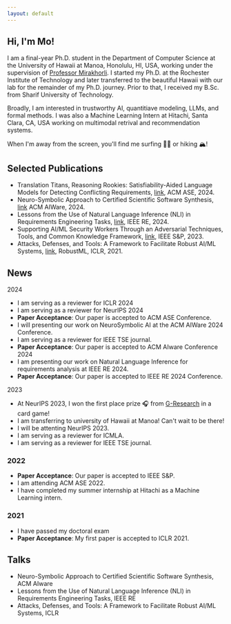 ```yaml
---
layout: default
---
```


## Hi, I'm Mo!

I am a final-year Ph.D. student in the Department of Computer Science at the University of Hawaii at Manoa, Honolulu, HI, USA, working under the supervision of [Professor Mirakhorli](https://mehdimirakhorli.github.io). I started my Ph.D. at the Rochester Institute of Technology and later transferred to the beautiful Hawaii with our lab for the remainder of my Ph.D. journey. Prior to that, I received my B.Sc. from Sharif University of Technology. 

Broadly, I am interested in trustworthy AI, quantitiave modeling, LLMs, and formal methods. I was also a Machine Learning Intern at Hitachi, Santa Clara, CA, USA working on multimodal retrival and recommendation systems. 

When I'm away from the screen, you'll find me surfing 🏄‍♂️ or hiking 🏔️! 



## Selected Publications
- Translation Titans, Reasoning Rookies: Satisfiability-Aided Language Models for Detecting Conflicting Requirements, [link](https://www.researchgate.net/profile/Mohamad-Fazelnia-2/publication/383395498_Translation_Titans_Reasoning_Challenges_Satisfiability-Aided_Language_Models_for_Detecting_Conflicting_Requirements/links/66ca4fcd75613475fe787fa5/Translation-Titans-Reasoning-Challenges-Satisfiability-Aided-Language-Models-for-Detecting-Conflicting-Requirements.pdf?origin=publicationDetail&_sg%5B0%5D=tVm6qE9L8tEtvKjbB0xZuV2cD6ZgwsPiHCuUZQTPKTH_FFPBs-eWBZ1l9dnwI8_jpju7cMHul3FBcSJD307ZnA.dmI0uMZy1AiH92uJT3CK6_hl6wZur6d5VRyd76gQmO2wroyVkQEcnzWcdtek5aZpsJiAE9fuIyusWNp9AzT8bQ&_sg%5B1%5D=aw4gFGKbXBhcd21KK1dYNrECwWXsAjWEesoRDztE-jmgZfMnqIjZAYzvpqLOBAn6ELyeeIWOH8rzW_wz6-qTx5Lx_tkxHdH6vLu1go64SZI-.dmI0uMZy1AiH92uJT3CK6_hl6wZur6d5VRyd76gQmO2wroyVkQEcnzWcdtek5aZpsJiAE9fuIyusWNp9AzT8bQ&_iepl=&_rtd=eyJjb250ZW50SW50ZW50IjoibWFpbkl0ZW0ifQ%3D%3D&_tp=eyJjb250ZXh0Ijp7ImZpcnN0UGFnZSI6InB1YmxpY2F0aW9uIiwicGFnZSI6InB1YmxpY2F0aW9uIiwicG9zaXRpb24iOiJwYWdlSGVhZGVyIn19), ACM ASE, 2024. 
- Neuro-Symbolic Approach to Certified Scientific Software Synthesis, [link](https://www.researchgate.net/profile/Mohamad-Fazelnia-2/publication/382156788_Neuro-Symbolic_Approach_to_Certified_Scientific_Software_Synthesis/links/66b9cb9951aa0775f27a994f/Neuro-Symbolic-Approach-to-Certified-Scientific-Software-Synthesis.pdf?origin=publicationDetail&_sg%5B0%5D=Mf_kvb1WMQll--QX_ZDsv2h4oP4Cjs2WNxTqMKAHzvVNFkmTY0ytRWpuqZsC1XGChUfSJh4apXyeIVSImx4FYg.Dmpb02aOiJ7Qur3ZhnlwHN6s5IGTUZ4OhrEoLav73MD7k34DZIrFeB1urh-Kgtsan63MCJ5MKjD7fbCNeM1NhA&_sg%5B1%5D=UGmaptIU473xj0fj39-sdYowF4n6wK61c2VvJt7vkCbhWM0sEOH4njE3JRPwAput9a1hwtoY77PF27z7rfxjM6CSIc4QCe7K-4aiLJY0xJ1x.Dmpb02aOiJ7Qur3ZhnlwHN6s5IGTUZ4OhrEoLav73MD7k34DZIrFeB1urh-Kgtsan63MCJ5MKjD7fbCNeM1NhA&_iepl=&_rtd=eyJjb250ZW50SW50ZW50IjoibWFpbkl0ZW0ifQ%3D%3D&_tp=eyJjb250ZXh0Ijp7ImZpcnN0UGFnZSI6InB1YmxpY2F0aW9uIiwicGFnZSI6InB1YmxpY2F0aW9uIiwicG9zaXRpb24iOiJwYWdlSGVhZGVyIn19) ACM AIWare, 2024.
- Lessons from the Use of Natural Language Inference (NLI) in Requirements Engineering Tasks, [link](https://arxiv.org/pdf/2405.05135), IEEE RE, 2024.
- Supporting AI/ML Security Workers Through an Adversarial Techniques, Tools, and Common Knowledge Framework, [link](https://arxiv.org/pdf/2211.05075), IEEE S&P, 2023.
- Attacks, Defenses, and Tools: A Framework to Facilitate Robust AI/ML Systems, [link](https://arxiv.org/pdf/2202.09465), RobustML, ICLR, 2021.

## News
2024
- I am serving as a reviewer for ICLR 2024
- I am serving as a reviewer for NeurIPS 2024
- **Paper Acceptance**: Our paper is accepted to ACM ASE Conference.
- I will presenting our work on NeuroSymbolic AI at the ACM AIWare 2024 Conference.
- I am serving as a reviewer for IEEE TSE journal.
- **Paper Acceptance**: Our paper is accepted to ACM AIware Conference 2024
- I am presenting our work on Natural Language Inference for requirements analysis at IEEE RE 2024.
- **Paper Acceptance**: Our paper is accepted to IEEE RE 2024 Conference.

2023
- At NeurIPS 2023, I won the first place prize 🎧 from [G-Research](https://www.gresearch.com/about/about-us/) in a card game!
- I am transferring to university of Hawaii at Manoa! Can't wait to be there!
- I will be attenting NeurIPS 2023.
- I am serving as a reviewer for ICMLA.
- I am serving as a reviewer for IEEE TSE journal.
### 2022
- **Paper Acceptance**: Our paper is accepted to IEEE S&P.
- I am attending ACM ASE 2022.
- I have completed my summer internship at Hitachi as a Machine Learning intern. 
### 2021
- I have passed my doctoral exam
- **Paper Acceptance**: My first paper is accepted to ICLR 2021.

## Talks
- Neuro-Symbolic Approach to Certified Scientific Software Synthesis, ACM AIware
- Lessons from the Use of Natural Language Inference (NLI) in Requirements Engineering Tasks, IEEE RE
- Attacks, Defenses, and Tools: A Framework to Facilitate Robust AI/ML Systems, ICLR
